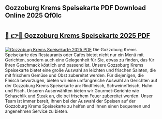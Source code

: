 ## Gozzoburg Krems Speisekarte PDF Download Online 2025 Qf0Ic

# <h2><a href="http://gc7uq9.nevu.top/?p=Gozzoburg+Krems+Speisekarte">🔗 👉🔴 Gozzoburg Krems Speisekarte 2025 PDF</a></h2>

[![Gozzoburg Krems Speisekarte 2025 PDF](https://i.imgur.com/dBaPXMq.png)](http://gc7uq9.nevu.top/?p=Gozzoburg+Krems+Speisekarte)
Die Gozzoburg Krems Speisekarte des Restaurants oder Cafés bietet nicht nur ein Menü mit Gerichten, sondern auch eine Gelegenheit für Sie, etwas zu finden, das für Ihren Geschmack köstlich und passend ist. Unsere Gozzoburg Krems Speisekarte bietet eine große Auswahl an leichten und frischen Salaten, die mit frischem Gemüse und Obst zubereitet werden. Für diejenigen, die Fleisch bevorzugen, bieten wir eine umfangreiche Auswahl an Gerichten auf der Gozzoburg Krems Speisekarte an: Rindfleisch, Schweinefleisch, Huhn und Fisch. Unseren Auserwählten bieten wir Gourmet-Gerichte wie Schaschlik und Steak an, die bei frischem Feuer zubereitet werden. Unser Team ist immer bereit, Ihnen bei der Auswahl der Speisen auf der Gozzoburg Krems Speisekarte zu helfen und Ihnen einen bequemen und angenehmen Service zu bieten.
